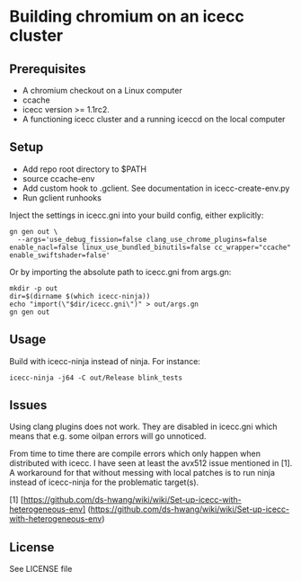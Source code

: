 # Building chromium on an icecc cluster

## Prerequisites

  - A chromium checkout on a Linux computer
  - ccache
  - icecc version >= 1.1rc2.
  - A functioning icecc cluster and a running iceccd on the local computer

## Setup

  - Add repo root directory to $PATH
  - source ccache-env
  - Add custom hook to .gclient. See documentation in icecc-create-env.py
  - Run gclient runhooks

Inject the settings in icecc.gni into your build config, either explicitly:

    gn gen out \
      --args='use_debug_fission=false clang_use_chrome_plugins=false enable_nacl=false linux_use_bundled_binutils=false cc_wrapper="ccache" enable_swiftshader=false'

Or by importing the absolute path to icecc.gni from args.gn:

    mkdir -p out
    dir=$(dirname $(which icecc-ninja))
    echo "import(\"$dir/icecc.gni\")" > out/args.gn
    gn gen out

## Usage

Build with icecc-ninja instead of ninja. For instance:

```icecc-ninja -j64 -C out/Release blink_tests```

## Issues

Using clang plugins does not work. They are disabled in icecc.gni which means
that e.g. some oilpan errors will go unnoticed.

From time to time there are compile errors which only happen when distributed
with icecc. I have seen at least the avx512 issue mentioned in [1]. A workaround
for that without messing with local patches is to run ninja instead of
icecc-ninja for the problematic target(s).

\[1\] [https://github.com/ds-hwang/wiki/wiki/Set-up-icecc-with-heterogeneous-env]
(https://github.com/ds-hwang/wiki/wiki/Set-up-icecc-with-heterogeneous-env)

## License

See LICENSE file
